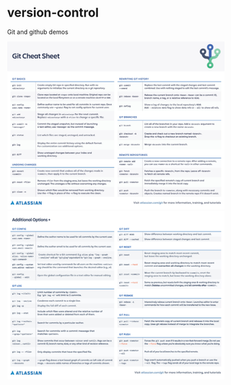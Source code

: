 # version-control
Git and github demos 


![alt text](SWTM-2088_Atlassian-Git-Cheatsheet-1.jpg)
![alt text](SWTM-2088_Atlassian-Git-Cheatsheet-2.jpg)
